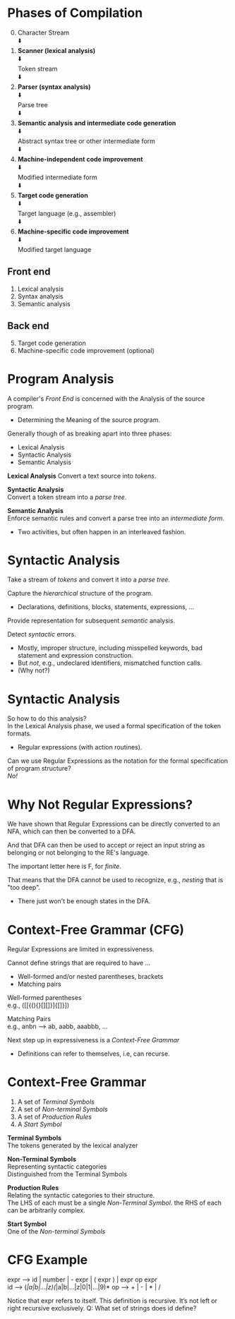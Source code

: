 # Phases of Compilation

0. Character Stream  
⬇️  
1. **__Scanner (lexical analysis)__**  
⬇️  
Token stream  
⬇️  
2. **__Parser (syntax analysis)__**  
⬇️  
Parse tree  
⬇️  
3. **__Semantic analysis and intermediate code generation__**  
⬇️   
Abstract syntax tree or other intermediate form  
⬇️  
4. **__Machine-independent code improvement__**  
⬇️  
Modified intermediate form  
⬇️  
5. **__Target code generation__**  
⬇️  
Target language (e.g., assembler)  
⬇️  
6. **__Machine-specific code improvement__**  
⬇️  
Modified target language  

## Front end
1. Lexical analysis
2. Syntax analysis
3. Semantic analysis

## Back end
5. Target code generation
6. Machine-specific code improvement (optional)

# Program Analysis
A compiler's *Front End* is concerned with the Analysis of the source program.  
- Determining the Meaning of the source program.

Generally though of as breaking apart into three phases:  
- Lexical Analysis
- Syntactic Analysis
- Semantic Analysis

**Lexical Analysis**
Convert a text source into *tokens*.

**Syntactic Analysis**  
Convert a token stream into a *parse tree*.

**Semantic Analysis**  
Enforce semantic rules and convert a parse tree into an *intermediate form*.  
* Two activities, but often happen in an interleaved fashion.

# Syntactic Analysis  
Take a stream of *tokens* and convert it into a *parse tree*.  

Capture the *hierarchical* structure of the program.  
- Declarations, definitions, blocks, statements, expressions, ...

Provide representation for subsequent *semantic* analysis.  

Detect *syntactic* errors.  
- Mostly, improper structure, including misspelled keywords, bad statement and expression construction.
- But *not*, e.g., undeclared identifiers, mismatched function calls.
- (Why not?)

# Syntactic Analysis  
So how to do this analysis?  
In the Lexical Analysis phase, we used a formal specification of the token formats.  
- Regular expressions (with action routines).

Can we use Regular Expressions as the notation for the formal specification of program structure?  
*No!*

# Why Not Regular Expressions?  
We have shown that Regular Expressions can be directly converted to an NFA, which can then be converted to a DFA.  

And that DFA can then be used to accept or reject an input string as belonging or not belonging to the RE's language.  

The important letter here is F, for *finite*.  

That means that the DFA cannot be used to recognize, e.g., *nesting* that is "too deep".  
- There just won't be enough states in the DFA.

# Context-Free Grammar (CFG)  
Regular Expressions are limited in expressiveness.  

Cannot define strings that are required to have ...
- Well-formed and/or nested parentheses, brackets
- Matching pairs

Well-formed parentheses  
e.g., ([[{(){}[][]}]{[]}])  

Matching Pairs  
e.g., anbn ⟶ ab, aabb, aaabbb, ...  

Next step up in expressiveness is a *Context-Free Grammar*   
- Definitions can refer to themselves, i.e, can recurse.

# Context-Free Grammar  
1. A set of *Terminal Symbols*
2. A set of *Non-terminal Symbols*
3. A set of *Production Rules*
4. A *Start Symbol*

**Terminal Symbols**  
The tokens generated by the lexical analyzer  

**Non-Terminal Symbols**  
Representing syntactic categories  
Distinguished from the Terminal Symbols  

**Production Rules**  
Relating the syntactic categories to their structure.  
The LHS of each must be a single *Non-Terminal Symbol*. the RHS of each can be arbitrarily complex.  

**Start Symbol**  
One of the *Non-terminal Symbols*

# CFG Example  
expr ⟶ id | number | - expr | ( expr ) | expr op expr  
id ⟶ (_|a|b|...|z)(_|a|b|...|z|0|1|...|9)*
op ⟶ + | - | * | /

Notice that expr refers to itself. This definition is recursive. 
It’s not left or right recursive exclusively.
Q: What set of strings does id define?
